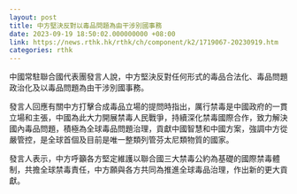 ```yaml
---
layout: post
title: 中方堅決反對以毒品問題為由干涉別國事務
date: 2023-09-19 18:50:02.000000000 +08:00
link: https://news.rthk.hk/rthk/ch/component/k2/1719067-20230919.htm
categories: rthk
---
```


中國常駐聯合國代表團發言人說，中方堅決反對任何形式的毒品合法化、毒品問題政治化及以毒品問題為由干涉別國事務。

發言人回應有關中方打擊合成毒品立場的提問時指出，厲行禁毒是中國政府的一貫立場和主張，中國為此大力開展禁毒人民戰爭，持續深化禁毒國際合作，致力解決國內毒品問題，積極為全球毒品問題治理，貢獻中國智慧和中國方案，強調中方從嚴管控，是全球首個及目前是唯一整類列管芬太尼類物質的國家。

發言人表示，中方呼籲各方堅定維護以聯合國三大禁毒公約為基礎的國際禁毒體制，共擔全球禁毒責任，中方願與各方共同為推進全球毒品治理，作出新的更大貢獻。
